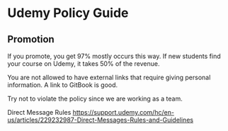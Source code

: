 # Udemy Policy Guide

## Promotion
If you promote, you get 97% mostly occurs this way. If new students find your course on Udemy, it takes 50% of the revenue.

You are not allowed to have external links that require giving personal information. A link to GitBook is good.

Try not to violate the policy since we are working as a team.


Direct Message Rules
https://support.udemy.com/hc/en-us/articles/229232987-Direct-Messages-Rules-and-Guidelines
